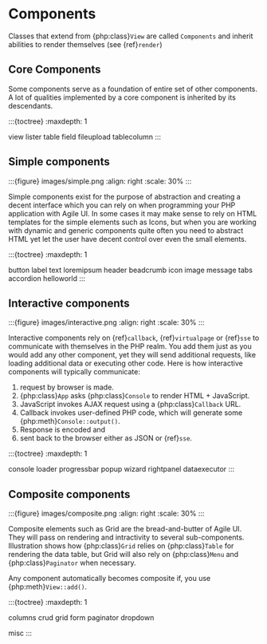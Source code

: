 # Components

Classes that extend from {php:class}`View` are called `Components` and inherit abilities to render themselves (see {ref}`render`)

## Core Components

Some components serve as a foundation of entire set of other components. A lot of qualities implemented by a core component is
inherited by its descendants.

:::{toctree}
:maxdepth: 1

view
lister
table
field
fileupload
tablecolumn
:::

## Simple components

:::{figure} images/simple.png
:align: right
:scale: 30%
:::

Simple components exist for the purpose of abstraction and creating a decent interface which you can rely on when programming your
PHP application with Agile UI. In some cases it may make sense to rely on HTML templates for the simple elements such as Icons,
but when you are working with dynamic and generic components quite often you need to abstract HTML yet let the user have decent
control over even the small elements.

:::{toctree}
:maxdepth: 1

button
label
text
loremipsum
header
beadcrumb
icon
image
message
tabs
accordion
helloworld
:::

## Interactive components

:::{figure} images/interactive.png
:align: right
:scale: 30%
:::

Interactive components rely on {ref}`callback`, {ref}`virtualpage` or {ref}`sse` to communicate with themselves in the PHP realm. You add them
just as you would add any other component, yet they will send additional requests, like loading additional data or executing
other code. Here is how interactive components will typically communicate:

1. request by browser is made.
2. {php:class}`App` asks {php:class}`Console` to render HTML + JavaScript.
3. JavaScript invokes AJAX request using a {php:class}`Callback` URL.
4. Callback invokes user-defined PHP code, which will generate some {php:meth}`Console::output()`.
5. Response is encoded and
6. sent back to the browser either as JSON or {ref}`sse`.

:::{toctree}
:maxdepth: 1

console
loader
progressbar
popup
wizard
rightpanel
dataexecutor
:::

## Composite components

:::{figure} images/composite.png
:align: right
:scale: 30%
:::

Composite elements such as Grid are the bread-and-butter of Agile UI. They will pass on rendering and
intractivity to several sub-components. Illustration shows how {php:class}`Grid` relies on {php:class}`Table` for
rendering the data table, but Grid will also rely on {php:class}`Menu` and {php:class}`Paginator` when necessary.

Any component automatically becomes composite if, you use {php:meth}`View::add()`.

:::{toctree}
:maxdepth: 1

columns
crud
grid
form
paginator
dropdown

misc
:::
